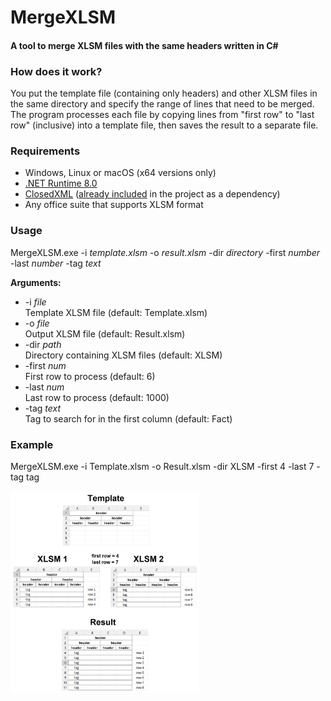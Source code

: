 # MergeXLSM

#### A tool to merge XLSM files with the same headers written in C#

### How does it work?
You put the template file (containing only headers) and other XLSM files in the same directory and specify the range of lines that need to be merged. The program processes each file by copying lines from "first row" to "last row" (inclusive) into a template file, then saves the result to a separate file.

### Requirements
- Windows, Linux or macOS (x64 versions only)
- [.NET Runtime 8.0](https://dotnet.microsoft.com/en-us/download/dotnet/8.0)
- [ClosedXML](https://github.com/ClosedXML/ClosedXML) (<ins>already included</ins> in the project as a dependency)
- Any office suite that supports XLSM format

### Usage
MergeXLSM.exe -i *template.xlsm* -o *result.xlsm* -dir *directory* -first *number* -last *number* -tag *text*

**Arguments:**

* -i *file*     
  Template XLSM file (default: Template.xlsm)
* -o *file*     
  Output XLSM file (default: Result.xlsm)
* -dir *path*   
  Directory containing XLSM files (default: XLSM)
* -first *num*  
  First row to process (default: 6)
* -last *num*   
  Last row to process (default: 1000)
* -tag *text*   
  Tag to search for in the first column (default: Fact)

### Example

  MergeXLSM.exe -i Template.xlsm -o Result.xlsm -dir XLSM -first 4 -last 7 -tag tag

<picture>
	<img width="60%" src="Assets/Images/Example.png">
</picture>